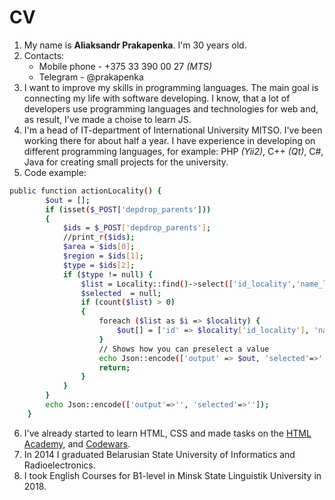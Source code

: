 # CV

1. My name is  __Aliaksandr Prakapenka__. I'm 30 years old.
2. Contacts:
    - Mobile phone - +375 33 390 00 27 _(MTS)_
    - Telegram - @prakapenka
3. I want to improve my skills in programming languages. The main goal is connecting my life with software developing. I know, that a lot of developers use programming languages and technologies for web and, as result, I've made a choise to learn JS.
4. I'm a head of IT-department of International University MITSO. I've been working there for about half a year. I have experience in developing on different programming languages, for example: PHP _(Yii2)_, C++ _(Qt)_, C#, Java for creating small projects for the university.
5. Code example:
```sh
public function actionLocality() {
        $out = [];
        if (isset($_POST['depdrop_parents'])) 
        {
            $ids = $_POST['depdrop_parents'];
            //print_r($ids);
            $area = $ids[0];
            $region = $ids[1];
            $type = $ids[2];
            if ($type != null) {
                $list = Locality::find()->select(['id_locality','name_locality'])->where(['area' => $area,'region'=>$region,'type_locality'=>$type])->asArray()->all();
                $selected  = null;
                if (count($list) > 0)
                {
                    foreach ($list as $i => $locality) {
                        $out[] = ['id' => $locality['id_locality'], 'name' => $locality['name_locality']];
                    }
                    // Shows how you can preselect a value
                    echo Json::encode(['output' => $out, 'selected'=>'']);
                    return;
                }
            }
        }
        echo Json::encode(['output'=>'', 'selected'=>'']);
    }
```
6. I've already started to learn HTML, CSS and made tasks on the [HTML Academy](https://htmlacademy.ru/), and [Codewars](https://www.codewars.com/).
7. In 2014 I graduated Belarusian State University of Informatics and Radioelectronics.
8. I took English Courses for B1-level in Minsk State Linguistik University in 2018.
